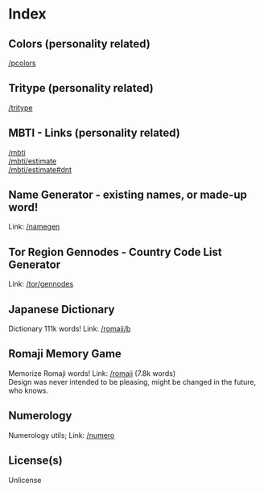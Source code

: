 # Index


## Colors (personality related)
[/pcolors](https://slowsient.github.io/pcolors)<br>

## Tritype (personality related)
[/tritype](https://slowsient.github.io/tritype)<br>

## MBTI - Links (personality related)
[/mbti](https://slowsient.github.io/mbti)<br>
[/mbti/estimate](https://slowsient.github.io/mbti/estimate)<br>
[/mbti/estimate#dnt](https://slowsient.github.io/mbti/estimate#dnt)<br>

## Name Generator - existing names, or made-up word!
Link: [/namegen](https://slowsient.github.io/namegen)

## Tor Region Gennodes - Country Code List Generator
Link: [/tor/gennodes](https://slowsient.github.io/tor/gennodes)

## Japanese Dictionary
Dictionary 111k words! Link: [/romaji/b](https://slowsient.github.io/romaji/b)<br>

## Romaji Memory Game
Memorize Romaji words! Link: [/romaji](https://slowsient.github.io/romaji) (7.8k words)<br>
Design was never intended to be pleasing, might be changed in the future, who knows.<br>

## Numerology
Numerology utils; Link: [/numero](https://slowsient.github.io/numero)<br>
## License(s)
Unlicense<br>
